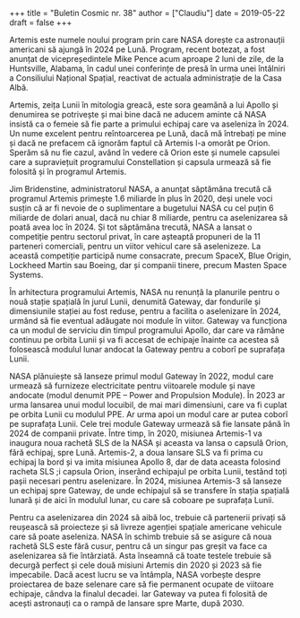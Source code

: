 +++
title = "Buletin Cosmic nr. 38"
author = ["Claudiu"]
date = 2019-05-22
draft = false
+++

Artemis este numele noului program prin care NASA dorește ca astronauții americani să ajungă în 2024 pe Lună. Program, recent botezat, a fost anunțat de vicepreședintele Mike Pence acum aproape 2 luni de zile, de la Huntsville, Alabama, în cadul unei conferințe de presă în urma unei întâlniri a Consiliului Național Spațial, reactivat de actuala administrație de la Casa Albă.

Artemis, zeița Lunii în mitologia greacă, este sora geamănă a lui Apollo și denumirea se potrivește și mai bine dacă ne aducem aminte că NASA insistă ca o femeie să fie parte a primului echipaj care va aseleniza în 2024. Un nume excelent pentru reîntoarcerea pe Lună, dacă mă întrebați pe mine și dacă ne prefacem că ignorăm faptul că Artemis l-a omorât pe Orion. Sperăm să nu fie cazul, având în vedere că Orion este și numele capsulei care a supraviețuit programului Constellation și capsula urmează să fie folosită și în programul Artemis.

Jim Bridenstine, administratorul NASA, a anunțat săptămâna trecută că programul Artemis primește 1.6 miliarde în plus în 2020, deși unele voci susțin că ar fi nevoie de o suplimentare a bugetului NASA cu cel puțin 6 miliarde de dolari anual, dacă nu chiar 8 miliarde, pentru ca aselenizarea să poată avea loc în 2024. Și tot săptămâna trecută, NASA a lansat o competiție pentru sectorul privat, în care așteaptă propuneri de la 11 parteneri comerciali, pentru un viitor vehicul care să aselenizeze. La această competiție participă nume consacrate, precum SpaceX, Blue Origin, Lockheed Martin sau Boeing, dar și companii tinere, precum Masten Space Systems.

În arhitectura programului Artemis, NASA nu renunță la planurile pentru o nouă stație spațială în jurul Lunii, denumită Gateway, dar fondurile și dimensiunile stației au fost reduse, pentru a facilita o aselenizare în 2024, urmând să fie eventual adăugate noi module în viitor. Gateway va funcționa ca un modul de serviciu din timpul programului Apollo, dar care va rămâne continuu pe orbita Lunii și va fi accesat de echipaje înainte ca acestea să folosească modulul lunar andocat la Gateway pentru a coborî pe suprafața Lunii.

NASA plănuiește să lanseze primul modul Gateway în 2022, modul care urmează să furnizeze electricitate pentru viitoarele module și nave andocate (modul denumit PPE – Power and Propulsion Module). În 2023 ar urma lansarea unui modul locuibil, de mai mari dimensiuni, care va fi cuplat pe orbita Lunii cu modulul PPE. Ar urma apoi un modul care ar putea coborî pe suprafața Lunii. Cele trei module Gateway urmează să fie lansate până în 2024 de companii private. Între timp, în 2020, misiunea Artemis-1 va inaugura noua rachetă SLS de la NASA și aceasta va lansa o capsulă Orion, fără echipaj, spre Lună. Artemis-2, a doua lansare SLS va fi prima cu echipaj la bord și va imita misiunea Apollo 8, dar de data aceasta folosind racheta SLS ;i capsula Orion, inserând echipajul pe orbita Lunii, testând toți pașii necesari pentru aselenizare. În 2024, misiunea Artemis-3 să lanseze un echipaj spre Gateway, de unde echipajul să se transfere în stația spațială lunară și de aici în modulul lunar, cu care să coboare pe suprafața Lunii.

Pentru ca aselenizarea din 2024 să aibă loc, trebuie că partenerii privați să reușească să proiecteze și să livreze agenției spațiale americane vehicule care să poate aseleniza. NASA în schimb trebuie să se asigure că noua rachetă SLS este fără cusur, pentru că un singur pas greșit va face ca aselenizarea să fie întârziată. Asta înseamnă că toate testele trebuie să decurgă perfect și cele două misiuni Artemis din 2020 și 2023 să fie impecabile. Dacă acest lucru se va întâmpla, NASA vorbește despre proiectarea de baze selenare care să fie permanent ocupate de viitoare echipaje, cândva la finalul decadei. Iar Gateway va putea fi folosită de acești astronauți ca o rampă de lansare spre Marte, după 2030.